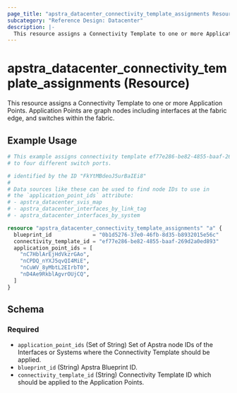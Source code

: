 ```yaml
---
page_title: "apstra_datacenter_connectivity_template_assignments Resource - terraform-provider-apstra"
subcategory: "Reference Design: Datacenter"
description: |-
  This resource assigns a Connectivity Template to one or more Application Points. Application Points are graph nodes including interfaces at the fabric edge, and switches within the fabric.
---
```


# apstra_datacenter_connectivity_template_assignments (Resource)

This resource assigns a Connectivity Template to one or more Application Points. Application Points are graph nodes including interfaces at the fabric edge, and switches within the fabric.


## Example Usage

```terraform
# This example assigns connectivity template ef77e286-be82-4855-baaf-269d2a0ed893
# to four different switch ports.

# identified by the ID "FkYtMBdeoJ5urBaIEi8"
#
# Data sources like these can be used to find node IDs to use in
# the `application_point_ids` attribute:
# - apstra_datacenter_svis_map
# - apstra_datacenter_interfaces_by_link_tag
# - apstra_datacenter_interfaces_by_system

resource "apstra_datacenter_connectivity_template_assignments" "a" {
  blueprint_id             = "0b1d5276-37e0-46fb-8d35-b8932015e56c"
  connectivity_template_id = "ef77e286-be82-4855-baaf-269d2a0ed893"
  application_point_ids = [
    "nC7HblArEjHdVkzrGAo",
    "nCPDQ_nYXJ5qvQI4MiE",
    "nCuWV_8yMbtL2EIrbT0",
    "nD4Ae9RkblAgvrOUjCQ",
  ]
}
```

<!-- schema generated by tfplugindocs -->
## Schema

### Required

- `application_point_ids` (Set of String) Set of Apstra node IDs of the Interfaces or Systems where the Connectivity Template should be applied.
- `blueprint_id` (String) Apstra Blueprint ID.
- `connectivity_template_id` (String) Connectivity Template ID which should be applied to the Application Points.



